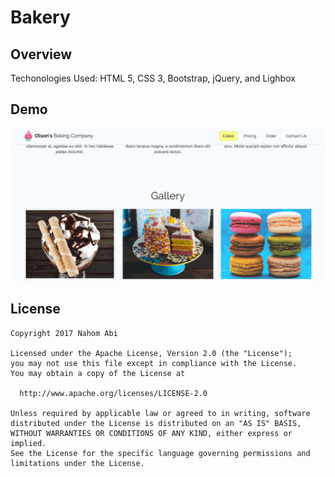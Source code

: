 # Bakery

## Overview


Techonologies Used: HTML 5, CSS 3, Bootstrap, jQuery, and Lighbox
## Demo

<img src="demo.gif">

## License

    Copyright 2017 Nahom Abi

    Licensed under the Apache License, Version 2.0 (the "License");
    you may not use this file except in compliance with the License.
    You may obtain a copy of the License at

      http://www.apache.org/licenses/LICENSE-2.0

    Unless required by applicable law or agreed to in writing, software
    distributed under the License is distributed on an "AS IS" BASIS,
    WITHOUT WARRANTIES OR CONDITIONS OF ANY KIND, either express or implied.
    See the License for the specific language governing permissions and
    limitations under the License.
